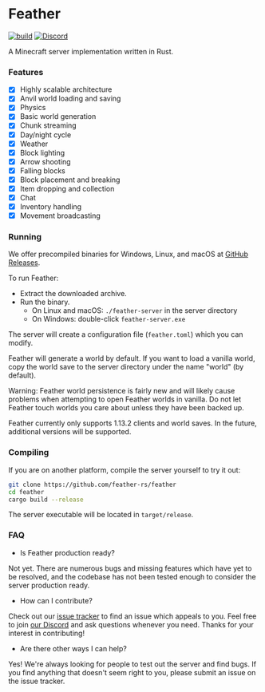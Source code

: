 # Feather
[![build](https://github.com/feather-rs/feather/workflows/build/badge.svg)](https://github.com/feather-rs/feather/actions)
[![Discord](https://img.shields.io/discord/619316022800809995)](https://discordapp.com/invite/4eYmK69)

A Minecraft server implementation written in Rust.

### Features
- [x] Highly scalable architecture
- [x] Anvil world loading and saving
- [x] Physics
- [x] Basic world generation
- [x] Chunk streaming
- [x] Day/night cycle
- [x] Weather
- [x] Block lighting
- [x] Arrow shooting
- [x] Falling blocks
- [x] Block placement and breaking
- [x] Item dropping and collection
- [x] Chat
- [x] Inventory handling
- [x] Movement broadcasting

### Running
We offer precompiled binaries for Windows, Linux, and macOS at [GitHub Releases](https://github.com/feather-rs/feather/releases).

To run Feather:
* Extract the downloaded archive.
* Run the binary.
  * On Linux and macOS: `./feather-server` in the server directory
  * On Windows: double-click `feather-server.exe`
  
The server will create a configuration file (`feather.toml`) which you can modify.

Feather will generate a world by default. If you want to load a vanilla world,
copy the world save to the server directory under the name "world" (by default).

Warning: Feather world persistence is fairly new and will likely cause problems
when attempting to open Feather worlds in vanilla. Do not let Feather touch worlds
you care about unless they have been backed up.

Feather currently only supports 1.13.2 clients and world saves. In the future, additional versions will be supported.

### Compiling
If you are on another platform, compile the server yourself to try it out:
```bash
git clone https://github.com/feather-rs/feather
cd feather
cargo build --release
```

The server executable will be located in `target/release`.

### FAQ

* Is Feather production ready?

Not yet. There are numerous bugs and missing features which have yet to be resolved,
and the codebase has not been tested enough to consider the server production ready.

* How can I contribute?

Check out our [issue tracker](https://github.com/feather-rs/feather/issues) to find an issue which appeals to you. Feel free
to join [our Discord](https://discordapp.com/invite/4eYmK69) and ask questions whenever you need. Thanks for your interest in contributing!

* Are there other ways I can help?

Yes! We're always looking for people to test out the server and find bugs. If you find anything that doesn't
seem right to you, please submit an issue on the issue tracker.
